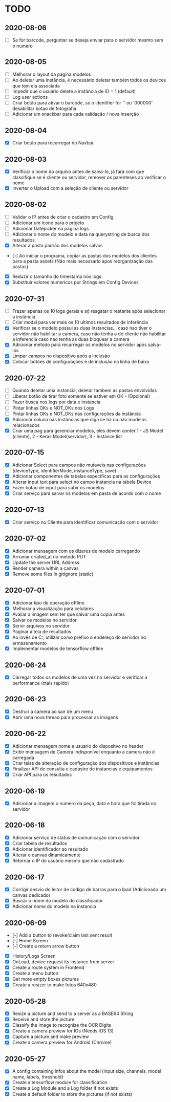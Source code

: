 # TODO

## 2020-08-06

- [ ] Se for barcode, perguntar se deseja enviar para o servidor mesmo sem o numero

## 2020-08-05

- [ ] Melhorar o layout da pagina modelos
- [ ] Ao deletar uma instância, é necessário deletar também todos os devices que tem ela associada
- [ ] Impedir que o usuário delete a instância de ID = 1 (default)
- [ ] Log user actions
- [ ] Criar botão para ativar o barcode, se o identifier for '' ou '000000' desabilitar botao de fotografia
- [ ] Adicionar um snackbar para cada validação / nova inserção

## 2020-08-04

- [x] Criar botão para recarregar no Navbar

## 2020-08-03

- [x] Verificar o nome do arquivo antes de salva-lo, já fará com que classifique se é cliente ou servidor, remover os parenteses ao verificar o nome
- [x] Inverter o Upload com a seleção de cliente ou servidor

## 2020-08-02

- [ ] Validar o IP antes de criar o cadastro em Config
- [ ] Adicionar um ícone para o projeto
- [ ] Adicionar Datepicker na pagina logs
- [ ] Adicionar o nome do modelo e data na querystring de busca dos resultados
- [x] Alterar a pasta padrão dos modelos salvos
- [-] Ao iniciar o programa, copiar as pastas dos modelos dos clientes para a pasta assets (Não mais necessario apos reorganização das pastas)
- [x] Reduzir o tamanho do timestamp nos logs
- [x] Substituir valores numericos por Strings em Config Devices

## 2020-07-31

- [ ] Trazer apenas os 10 logs gerais e só resgatar o restante após selecionar a instância
- [ ] Criar modal para ver mais os 10 ultimos resultados de inferência
- [x] Verificar se o modelo possui as duas instancias... caso nao tiver o servidor não habilitar a camera, caso não tenha a do cliente não habilitar a inferencia caso nao tenha as duas bloquear a camera
- [x] Adicionar metodo para recarregar os modelos no servidor após salva-los
- [x] Limpar campos no dispositivo após a inclusão
- [x] Colocar botões de configurações e de inclusão na linha de baixo

## 2020-07-22

- [ ] Quando deletar uma instancia, deletar tambem as pastas envolvidas
- [ ] Liberar botão de tirar foto somente se estiver em OK - (Opcional)
- [ ] Fazer busca nos logs por data e instancia
- [ ] Pintar linhas OKs e NOT_OKs nos Logs
- [ ] Pintar linhas OKs e NOT_OKs nas configurações da instância
- [x] Adicionar coluna nas instâncias que diga se há ou não modelos relacionados
- [x] Criar uma pag para gerenciar modelos, eles devem conter 1 - JS Model (cliente), 2 - Keras Model(servidor), 3 - Instance list

## 2020-07-15

- [x] Adicionar Select para campos não mutaveis nas configurações (deviceType, identifierMode, instanceType, save)
- [x] Adicionar componentes de tabelas especificas para as configurações
- [x] Alterar input text para select no campo instancia na tabela Device
- [x] Fazer botao de input para subir os modelos
- [x] Criar serviço para salvar os modelos em pasta de acordo com o nome

## 2020-07-13

- [x] Criar serviço no Cliente para identificar comunicação com o servidor

## 2020-07-02

- [x] Adicionar mensagem com os dizeres de modelo carregando
- [x] Arrumar criated_at no metodo PUT
- [x] Update the server URL Address
- [x] Render camera within a canvas
- [x] Remove some files in gitignore (static)

## 2020-07-01

- [x] Adicionar tipo de operação offline
- [x] Melhorar a visualização para celulares
- [x] Avaliar a imagem sem ter que salvar uma copia antes
- [x] Salvar os modelos no servidor
- [x] Servir arquivos no servidor
- [x] Paginar a tela de resultados
- [x] Ao invés de C:\, utilizar como prefixo o endereço do servidor no armazenamento
- [x] Implementar modelos de tensorflow offline

## 2020-06-24

- [x] Carregar todos os modelos de uma vez no servidor e verificar a performance (mais rapido)

## 2020-06-23

- [x] Destruir a camera ao sair de um menu
- [x] Abrir uma nova thread para processar as imagens

## 2020-06-22

- [x] Adicionar mensagem nome e usuario do dispositvo no header
- [x] Exibir mensagem de Camera indisponível enquanto a camera não é carregada
- [x] Criar telas de alteração de configuração dos dispositivos e instâncias
- [x] Finalizar API de consulta e cadastro de instancias e equipamentos
- [x] Criar API para os resultados

## 2020-06-19

- [x] Adicionar a imagem o numero da peça, data e hora que foi tirada no servidor

## 2020-06-18

- [x] Adicionar serviço de status de comunicação com o servidor
- [x] Criar tabela de resultados
- [x] Adicionar identificador ao resultado
- [x] Alterar o canvas dinamicamente
- [x] Retornar o IP do usuário mesmo que não cadastrado

## 2020-06-17

- [x] Corrigir desvio do leitor de codigo de barras para o Ipad (Adicionado um canvas dedicado)
- [x] Buscar o nome do modelo do classificador
- [x] Adicionar nome do modelo na instancia

## 2020-06-09

- [-] Add a button to revoke/claim last sent result
- [-] Home Screen
- [-] Create a return arrow button
- [x] History/Logs Screen
- [x] OnLoad, device request its instance from server
- [x] Create a route system in Frontend
- [x] Create a menu button
- [x] Get more empty boxes pictures
- [x] Create a resizer to make fotos 640x480

## 2020-05-28

- [x] Resize a picture and send to a server as a BASE64 String
- [x] Receive and store the picture
- [x] Classify the image to recognize the OCR Digits
- [x] Create a camera preview for IOs (Needs iOS 13)
- [x] Capture a picture and make preview
- [x] Create a camera preview for Android (Chrome)

## 2020-05-27

- [x] A config containing infos about the model (input size, channels, model name, labels, threshold)
- [x] Create a tensorflow module for classification
- [x] Create a Log Module and a Log folder if not exists
- [x] Create a default folder to store the pictures (if not exists)

